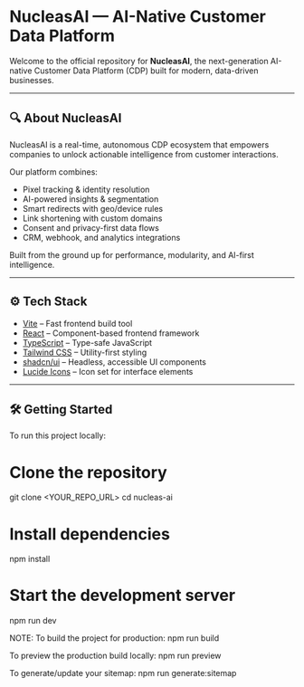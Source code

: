 # NucleasAI — AI-Native Customer Data Platform

Welcome to the official repository for **NucleasAI**, the next-generation AI-native Customer Data Platform (CDP) built for modern, data-driven businesses.

---

## 🔍 About NucleasAI

NucleasAI is a real-time, autonomous CDP ecosystem that empowers companies to unlock actionable intelligence from customer interactions.

Our platform combines:
- Pixel tracking & identity resolution
- AI-powered insights & segmentation
- Smart redirects with geo/device rules
- Link shortening with custom domains
- Consent and privacy-first data flows
- CRM, webhook, and analytics integrations

Built from the ground up for performance, modularity, and AI-first intelligence.

---

## ⚙️ Tech Stack

- [Vite](https://vitejs.dev/) – Fast frontend build tool
- [React](https://react.dev/) – Component-based frontend framework
- [TypeScript](https://www.typescriptlang.org/) – Type-safe JavaScript
- [Tailwind CSS](https://tailwindcss.com/) – Utility-first styling
- [shadcn/ui](https://ui.shadcn.com/) – Headless, accessible UI components
- [Lucide Icons](https://lucide.dev/) – Icon set for interface elements

---

## 🛠 Getting Started

To run this project locally:

# Clone the repository
git clone <YOUR_REPO_URL>
cd nucleas-ai

# Install dependencies
npm install

# Start the development server
npm run dev


NOTE:
To build the project for production:
npm run build

To preview the production build locally:
npm run preview

To generate/update your sitemap:
npm run generate:sitemap
